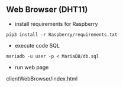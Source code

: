 ## Web Browser (DHT11)

- install requirements for Raspberry

`pip3 install -r Raspberry/requirements.txt`

- execute code SQL

`mariadb -u user -p < MariaDB/db.sql`

- run web page

clientWebBrowser/index.html
